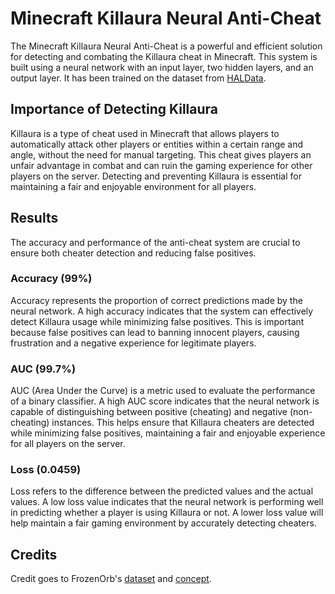 # Minecraft Killaura Neural Anti-Cheat

The Minecraft Killaura Neural Anti-Cheat is a powerful and efficient solution for detecting and combating the Killaura cheat in Minecraft. This system is built using a neural network with an input layer, two hidden layers, and an output layer. It has been trained on the dataset from [HALData](https://github.com/FrozenOrb/HALData).

## Importance of Detecting Killaura

Killaura is a type of cheat used in Minecraft that allows players to automatically attack other players or entities within a certain range and angle, without the need for manual targeting. This cheat gives players an unfair advantage in combat and can ruin the gaming experience for other players on the server. Detecting and preventing Killaura is essential for maintaining a fair and enjoyable environment for all players.

## Results

The accuracy and performance of the anti-cheat system are crucial to ensure both cheater detection and reducing false positives. 

### Accuracy (99%)
Accuracy represents the proportion of correct predictions made by the neural network. A high accuracy indicates that the system can effectively detect Killaura usage while minimizing false positives. This is important because false positives can lead to banning innocent players, causing frustration and a negative experience for legitimate players.

### AUC (99.7%)
AUC (Area Under the Curve) is a metric used to evaluate the performance of a binary classifier. A high AUC score indicates that the neural network is capable of distinguishing between positive (cheating) and negative (non-cheating) instances. This helps ensure that Killaura cheaters are detected while minimizing false positives, maintaining a fair and enjoyable experience for all players on the server.

### Loss (0.0459)
Loss refers to the difference between the predicted values and the actual values. A low loss value indicates that the neural network is performing well in predicting whether a player is using Killaura or not. A lower loss value will help maintain a fair gaming environment by accurately detecting cheaters.

## Credits
Credit goes to FrozenOrb's [dataset](https://github.com/FrozenOrb/HALData) and [concept](https://github.com/FrozenOrb/HAL_Prediction).
